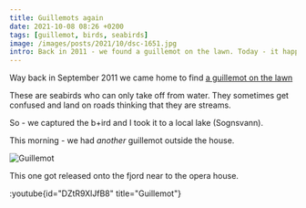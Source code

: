 ```yaml
---
title: Guillemots again
date: 2021-10-08 08:26 +0200
tags: [guillemot, birds, seabirds]
image: /images/posts/2021/10/dsc-1651.jpg
intro: Back in 2011 - we found a guillemot on the lawn. Today - it happened again.
---
```


Way back in September 2011 we came home to find [a guillemot on the lawn](/2011/09/16/it-s-friday-afternoon-and-you-have-a-guillemot-on-your-lawn/)

These are seabirds who can only take off from water. They sometimes get confused and land on roads thinking that they are streams.

So - we captured the b+ird and I took it to a local lake (Sognsvann).

This morning - we had *another* guillemot outside the house.

![Guillemot](/images/posts/2021/10/dsc-1651.jpg)

This one got released onto the fjord near to the opera house.

:youtube{id="DZtR9XlJfB8" title="Guillemot"}
